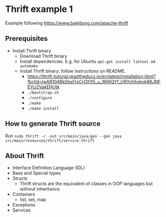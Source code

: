 # Thrift example 1
Example following https://www.baeldung.com/apache-thrift

## Prerequisites
* Install Thrift binary
    - Download Thrift binary
    - Install dependencies. E.g. for Ubuntu `apt-get install libtool m4 automake`
    - Install Thrift binary: follow instructions on README.
        - https://thrift-tutorial.readthedocs.io/en/latest/installation.html?fbclid=IwAR104Bk0bsFtxCrOX1I5_u_WliKQYf_URYch5okok8KJNFEYcj2VakEHUtk
        - `./bootstrap.sh`
        - `./configure`
        - `./make`
        - `./make install`


## How to generate Thrift source
Run `sudo thrift -r -out src/main/java/gen --gen java src/main/resources/thrift/service.thrift`

## About Thrift
* Interface Definition Language (IDL)
* Base and Special types
* Structs
    - Thrift structs are the equivalent of classes in OOP languages but without inheritance.
* Containers
    - list, set, map
* Exceptions
* Services
